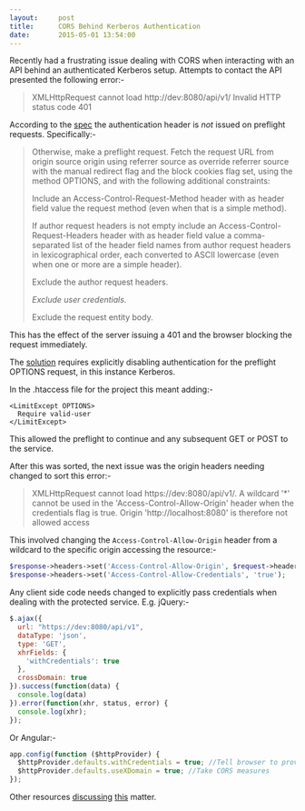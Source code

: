 ```yaml
---
layout:     post
title:      CORS Behind Kerberos Authentication
date:       2015-05-01 13:54:00
---
```


Recently had a frustrating issue dealing with CORS when interacting with an API
behind an authenticated Kerberos setup. Attempts to contact the API presented
the following error:-

> XMLHttpRequest cannot load http://dev:8080/api/v1/ Invalid HTTP status code 401

According to the [spec](http://www.w3.org/TR/cors/#preflight-request) the
authentication header is *not* issued on preflight requests. Specifically:-

> Otherwise, make a preflight request. Fetch the request URL from origin source
> origin using referrer source as override referrer source with the manual
> redirect flag and the block cookies flag set, using the method OPTIONS, and
> with the following additional constraints:
> 
> Include an Access-Control-Request-Method header with as header field value
> the request method (even when that is a simple method).
> 
> If author request headers is not empty include an
> Access-Control-Request-Headers header with as header field value a
> comma-separated list of the header field names from author request headers in
> lexicographical order, each converted to ASCII lowercase (even when one or
> more are a simple header).
> 
> Exclude the author request headers.
> 
> *Exclude user credentials.*
> 
> Exclude the request entity body.

This has the effect of the server issuing a 401 and the browser blocking the
request immediately.

The [solution](http://serverfault.com/a/431718/66017) requires explicitly
disabling authentication for the preflight OPTIONS request, in this instance
Kerberos.

In the .htaccess file for the project this meant adding:-

```
<LimitExcept OPTIONS>
  Require valid-user
</LimitExcept>
```

This allowed the preflight to continue and any subsequent GET or POST to the
service.

After this was sorted, the next issue was the origin headers needing changed to
sort this error:-

> XMLHttpRequest cannot load https://dev:8080/api/v1/. A wildcard '*' cannot be
> used in the 'Access-Control-Allow-Origin' header when the credentials flag is
> true. Origin 'http://localhost:8080' is therefore not allowed access

This involved changing the `Access-Control-Allow-Origin` header from a
wildcard to the specific origin accessing the resource:-

```php
$response->headers->set('Access-Control-Allow-Origin', $request->headers->get('Origin'));
$response->headers->set('Access-Control-Allow-Credentials', 'true');
```

Any client side code needs changed to explicitly pass credentials when dealing
with the protected service. E.g. jQuery:-

```javascript
$.ajax({
  url: "https://dev:8080/api/v1",
  dataType: 'json',
  type: 'GET',
  xhrFields: {
    'withCredentials': true
  },
  crossDomain: true
}).success(function(data) {
  console.log(data)
}).error(function(xhr, status, error) {
  console.log(xhr);
});
```

Or Angular:-

```javascript
app.config(function ($httpProvider) {
  $httpProvider.defaults.withCredentials = true; //Tell browser to provide credentials
  $httpProvider.defaults.useXDomain = true; //Take CORS measures
});
```
Other resources
[discussing](http://giix.nl/2015/03/10/cross-origin-resource-sharing-cors-and-kerberos-webserver-auth/)
[this](http://saulalbert.net/blog/access-control-allow-origin-xmlhttprequest-day-what-fun/)
matter.
